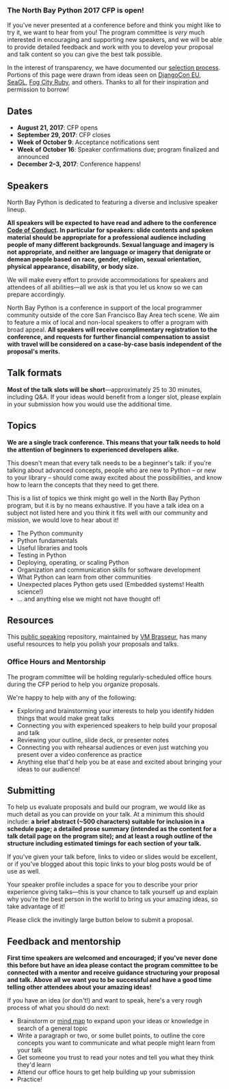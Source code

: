 ### The North Bay Python 2017 CFP is open!

If you've never presented at a conference before and think you might like to try it, we want to hear from you! The program committee is *very* much interested in encouraging and supporting new speakers, and we will be able to provide detailed feedback and work with you to develop your proposal and talk content so you can give the best talk possible.

In the interest of transparency, we have documented our [selection process](/program/selection-process "North Bay Python proposal selection process"). Portions of this page were drawn from ideas seen on [DjangoCon EU](https://djangocon.eu "DjangoCon Europe"), [SeaGL](https://seagl.org "Seattle GNU Linux"), [Fog City Ruby](http://www.fogcityruby.com/speak/ "Fog City Ruby"), and others. Thanks to all for their inspiration and permission to borrow!

## Dates

+ **August 21, 2017**: CFP opens
+ **September 29, 2017**: CFP closes
+ **Week of October 9**: Acceptance notifications sent
+ **Week of October 16**: Speaker confirmations due; program finalized and announced
+ **December 2–3, 2017**: Conference happens!

## Speakers

North Bay Python is dedicated to featuring a diverse and inclusive speaker lineup.

**All speakers will be expected to have read and adhere to the conference [Code of Conduct](/code-of-conduct "North Bay Python Code of Conduct"). In particular for speakers: slide contents and spoken material should be appropriate for a professional audience including people of many different backgrounds. Sexual language and imagery is not appropriate, and neither are language or imagery that denigrate or demean people based on race, gender, religion, sexual orientation, physical appearance, disability, or body size.**

We will make every effort to provide accommodations for speakers and attendees of all abilities&mdash;all we ask is that you let us know so we can prepare accordingly.

North Bay Python is a conference in support of the local programmer community outside of the core San Francisco Bay Area tech scene. We aim to feature a mix of local and non-local speakers to offer a program with broad appeal. **All speakers will receive complimentary registration to the conference, and requests for further financial compensation to assist with travel will be considered on a case-by-case basis independent of the proposal's merits.**

## Talk formats

**Most of the talk slots will be short**&mdash;approximately 25 to 30 minutes, including Q&A. If your ideas would benefit from a longer slot, please explain in your submission how you would use the additional time.

## Topics

**We are a single track conference. This means that your talk needs to hold the attention of beginners to experienced developers alike.**

This doesn't mean that every talk needs to be a beginner's talk: if you're talking about advanced concepts, people who are new to Python – or new to your library – should come away excited about the possibilities, and know how to learn the concepts that they need to get there.

This is a list of topics we think might go well in the North Bay Python program, but it is by no means exhaustive. If you have a talk idea on a subject not listed here and you think it fits well with our community and mission, we would love to hear about it!

+ The Python community
+ Python fundamentals
+ Useful libraries and tools
+ Testing in Python
+ Deploying, operating, or scaling Python
+ Organization and communication skills for software development
+ What Python can learn from other communities
+ Unexpected places Python gets used (Embedded systems! Health science!)
+ ... and anything else we might not have thought of!

## Resources

This [public speaking](https://github.com/vmbrasseur/Public_Speaking "Public Speaking Resource Repository by VM Brasseur") repository, maintained by [VM Brasseur](https://twitter.com/vmbrasseur "VM Brasseur on Twitter"), has many useful resources to help you polish your proposals and talks.

### Office Hours and Mentorship

The program committee will be holding regularly-scheduled office hours during the CFP period to help you organize proposals.

We're happy to help with any of the following:

+ Exploring and brainstorming your interests to help you identify hidden things that would make great talks
+ Connecting you with experienced speakers to help build your proposal and talk
+ Reviewing your outline, slide deck, or presenter notes
+ Connecting you with rehearsal audiences or even just watching you present over a video conference as practice
+ Anything else that'd help you be at ease and excited about bringing your ideas to our audience!

<!-- TODO schedule and contact info go here -->

## Submitting

To help us evaluate proposals and build our program, we would like as much detail as you can provide on your talk. At a minimum this should include: **a brief abstract (~500 characters) suitable for inclusion in a schedule page; a detailed prose summary (intended as the content for a talk detail page on the program site); and at least a rough outline of the structure including estimated timings for each section of your talk.**

If you've given your talk before, links to video or slides would be excellent, or if you've blogged about this topic links to your blog posts would be of use as well.

Your speaker profile includes a space for you to describe your prior experience giving talks&mdash;this is your chance to talk yourself up and explain why you're the best person in the world to bring us your amazing ideas, so take advantage of it!

Please click the invitingly large button below to submit a proposal.

<!-- TODO invitingly large button plz -->

## Feedback and mentorship

**First time speakers are welcomed and encouraged; if you've never done this before but have an idea please contact the program committee to be connected with a mentor and receive guidance structuring your proposal and talk. Above all we want you to be successful and have a good time telling other attendees about your amazing ideas!**

If you have an idea (or don't!) and want to speak, here's a very rough process of what you should do next:

+ Brainstorm or [mind map](https://en.wikipedia.org/wiki/Mind_map "Wikipedia Entry on Mind Mapping") to expand upon your ideas or knowledge in search of a general topic
+ Write a paragraph or two, or some bullet points, to outline the core concepts you want to communicate and what people might learn from your talk
+ Get someone you trust to read your notes and tell you what they think they'd learn
+ Attend our office hours to get help building up your submission
+ Practice!